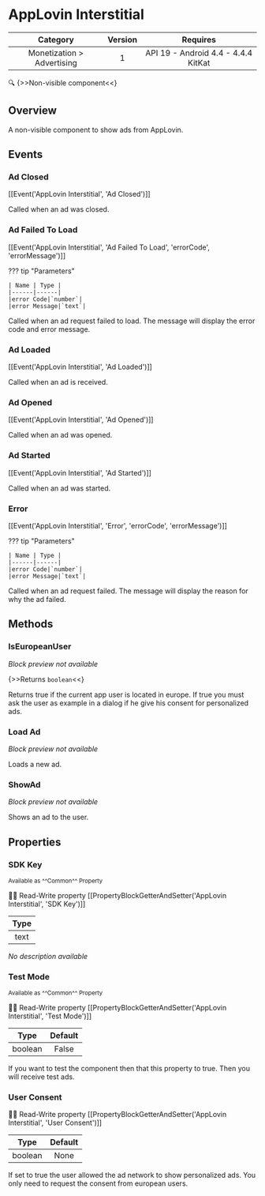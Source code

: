 # AppLovin Interstitial

| Category | Version | Requires |
|:--------:|:-------:|:--------:|
|Monetization > Advertising|1|API 19 - Android 4.4 - 4.4.4 KitKat|

:mag: {>>Non-visible component<<}

## Overview

A non-visible component to show ads from AppLovin.

## Events

### Ad Closed

[[Event('AppLovin Interstitial', 'Ad Closed')]]

Called when an ad was closed.

### Ad Failed To Load

[[Event('AppLovin Interstitial', 'Ad Failed To Load', 'errorCode', 'errorMessage')]]

??? tip "Parameters"

    | Name | Type |
    |------|------|
    |error Code|`number`|
    |error Message|`text`|


Called when an ad request failed to load. The message will display the error code and error message.

### Ad Loaded

[[Event('AppLovin Interstitial', 'Ad Loaded')]]

Called when an ad is received.

### Ad Opened

[[Event('AppLovin Interstitial', 'Ad Opened')]]

Called when an ad was opened.

### Ad Started

[[Event('AppLovin Interstitial', 'Ad Started')]]

Called when an ad was started.

### Error

[[Event('AppLovin Interstitial', 'Error', 'errorCode', 'errorMessage')]]

??? tip "Parameters"

    | Name | Type |
    |------|------|
    |error Code|`number`|
    |error Message|`text`|


Called when an ad request failed. The message will display the reason for why the ad failed.

## Methods

### IsEuropeanUser

_Block preview not available_

{>>Returns `boolean`<<}

Returns true if the current app user is located in europe. If true you must ask the user as example in a dialog if he give his consent for personalized ads.

### Load Ad

_Block preview not available_

Loads a new ad.

### ShowAd

_Block preview not available_

Shows an ad to the user.

## Properties

### SDK Key

<small>Available as ^^Common^^ Property</small>

:eyes::pencil: Read-Write property
[[PropertyBlockGetterAndSetter('AppLovin Interstitial', 'SDK Key')]]

| Type |
|:----:|
|text|

_No description available_

### Test Mode

<small>Available as ^^Common^^ Property</small>

:eyes::pencil: Read-Write property
[[PropertyBlockGetterAndSetter('AppLovin Interstitial', 'Test Mode')]]

| Type | Default |
|:----:|:-------:|
|boolean|False|

If you want to test the component then that this property to true. Then you will receive test ads.

### User Consent

:eyes::pencil: Read-Write property
[[PropertyBlockGetterAndSetter('AppLovin Interstitial', 'User Consent')]]

| Type | Default |
|:----:|:-------:|
|boolean|None|

If set to true the user allowed the ad network to show personalized ads. You only need to request the consent from european users.